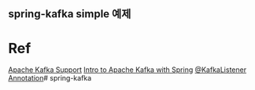 ## spring-kafka simple 예제






# Ref
[Apache Kafka Support](https://docs.spring.io/spring-boot/reference/messaging/kafka.html)
[Intro to Apache Kafka with Spring](https://www.baeldung.com/spring-kafka)
[@KafkaListener Annotation](https://docs.spring.io/spring-kafka/reference/kafka/receiving-messages/listener-annotation.html)# spring-kafka
